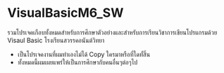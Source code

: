 # VisualBasicM6_SW
รวมโปรเจคเกือบทั้งหมดสำหรับการศึกษาตัวอย่างและสำหรับการเรียนวิชาการเขียนโปรแกรมด้วย Visaul Basic โรงเรียนสวรรคอนันต์วิทยา

* เป็นโปรเจคงานที่ผมทำเองไม่ได้ Copy ใครมาหรือที่ใดทั้สิ้น
* ทั้งหมดนี้ผมเผยแพร่ให้เป็นการศึกษากับคนอื่นๆต่อๆไป
